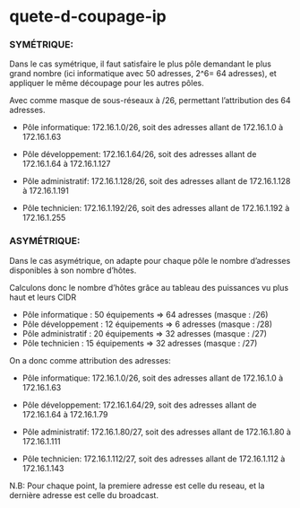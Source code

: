 # quete-d-coupage-ip

### SYMÉTRIQUE:

Dans le cas symétrique, il faut satisfaire le plus pôle demandant le plus grand nombre (ici informatique avec 50 adresses, 2^6= 64 adresses), et appliquer le même découpage pour les autres pôles.

Avec comme masque de sous-réseaux à /26, permettant l’attribution des 64 adresses.

- Pôle informatique: 172.16.1.0/26, soit des adresses allant de 172.16.1.0 à 172.16.1.63

- Pôle développement: 172.16.1.64/26, soit des adresses allant de 172.16.1.64 à 172.16.1.127
- Pôle administratif: 172.16.1.128/26, soit des adresses allant de 172.16.1.128 à 172.16.1.191
- Pôle technicien: 172.16.1.192/26, soit des adresses allant de 172.16.1.192 à 172.16.1.255

### ASYMÉTRIQUE:

Dans le cas asymétrique, on adapte pour chaque pôle le nombre d’adresses disponibles à son nombre d’hôtes.

Calculons donc le nombre d’hôtes grâce au tableau des puissances vu plus haut et leurs CIDR
- Pôle informatique : 50 équipements ⇒ 64 adresses (masque : /26)
- Pôle développement : 12 équipements ⇒ 6 adresses (masque : /28)
- Pôle administratif : 20 équipements ⇒ 32 adresses (masque : /27)
- Pôle technicien : 15 équipements ⇒ 32 adresses (masque : /27)

On a donc comme attribution des adresses:
- Pôle informatique: 172.16.1.0/26, soit des adresses allant de 172.16.1.0 à 172.16.1.63

- Pôle développement: 172.16.1.64/29, soit des adresses allant de 172.16.1.64 à 172.16.1.79
- Pôle administratif: 172.16.1.80/27, soit des adresses allant de 172.16.1.80 à 172.16.1.111 
- Pôle technicien: 172.16.1.112/27, soit des adresses allant de 172.16.1.112 à 172.16.1.143


N.B: Pour chaque point, la premiere adresse est celle du reseau, et la dernière adresse est celle du broadcast.
